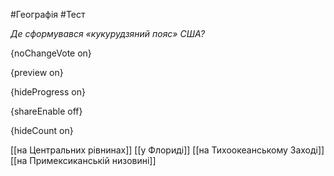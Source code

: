 #Географія #Тест

*Де сформувався «кукурудзяний пояс» США?*

{noChangeVote on}

{preview on}

{hideProgress on}

{shareEnable off}

{hideCount on}

[[на Центральних рівнинах]]
[[у Флориді]]
[[на Тихоокеанському Заході]]
[[на Примексиканській низовині]]
